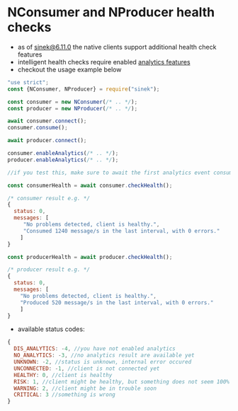 # NConsumer and NProducer health checks

- as of sinek@6.11.0 the native clients support additional health check features
- intelligent health checks require enabled [analytics features](analytics.md)
- checkout the usage example below

```javascript
"use strict";
const {NConsumer, NProducer} = require("sinek");

const consumer = new NConsumer(/* .. */);
const producer = new NProducer(/* .. */);

await consumer.connect();
consumer.consume();

await producer.connect();

consumer.enableAnalytics(/* .. */);
producer.enableAnalytics(/* .. */);

//if you test this, make sure to await the first analytics event consumer.once("analytics", () => {})

const consumerHealth = await consumer.checkHealth();

/* consumer result e.g. */
{
  status: 0,
  messages: [
     "No problems detected, client is healthy.",
     "Consumed 1240 message/s in the last interval, with 0 errors."
    ]
}

const producerHealth = await producer.checkHealth();

/* producer result e.g. */
{
  status: 0,
  messages: [
    "No problems detected, client is healthy.",
    "Produced 520 message/s in the last interval, with 0 errors."
    ]
}
```

- available status codes:

```javascript
{
  DIS_ANALYTICS: -4, //you have not enabled analytics
  NO_ANALYTICS: -3, //no analytics result are available yet
  UNKNOWN: -2, //status is unknown, internal error occured
  UNCONNECTED: -1, //client is not connected yet
  HEALTHY: 0, //client is healthy
  RISK: 1, //client might be healthy, but something does not seem 100% right
  WARNING: 2, //client might be in trouble soon
  CRITICAL: 3 //something is wrong
}
```
